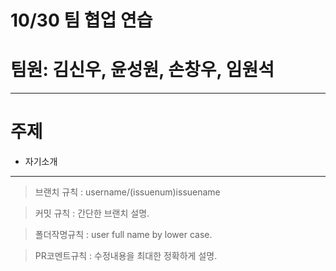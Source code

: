# 10/30 팀 협업 연습

# 팀원: 김신우, 윤성원, 손창우, 임원석

---
# 주제
* 자기소개

---
> 브랜치 규칙 : username/(issuenum)issuename
 
> 커밋 규칙 : 간단한 브랜치 설명.

> 폴더작명규칙 : user full name by lower case.

> PR코멘트규칙 : 수정내용을 최대한 정확하게 설명.